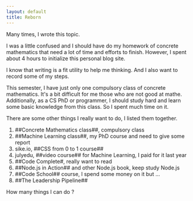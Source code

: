 ```yaml
---
layout: default
title: Reborn
---
```


Many times, I wrote this topic.

I was a little confused and I should have do my homework of concrete mathematics that need a lot of time and efforts to finish. However, I spent about 4 hours to initialize this personal blog site.

I know that writing is a fit utility to help me thinking. And I also want to record some of my steps.

This semester, I have just only one compulsory class of concrete mathematics. It's a bit difficult for me those who are not good at mathe. Additionally, as a CS PhD or programmer, I should study hard and learn some basic knowledge from this class. So I spent much time on it.

 There are some other things I really want to do, I listed them together.

 1. ##Concrete Mathematics class##, compulsory class
 2. ##Machine Learning class##, my PhD course and need to give some report
 3. sike.io, ##CSS from 0 to 1 course##
 4. julyedu, ##video course## for Machine Learning, I paid for it last year
 5. ##Code Complete#, really want to read
 6. ##Node.js in Action## and other Node.js book, keep study Node.js
 7. ##Code School## course, I spend some money on it but ...
 8. ##The Leadership Pipeline##

 How many things I can do ?